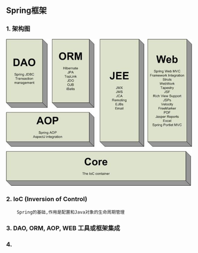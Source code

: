 ## Spring框架 ##


### 1. 架构图

![spring](https://github.com/gdyjlqh/resouce_rep/blob/master/spring/spring_0001.png?raw=true)

### 2. **IoC** (Inversion of Control)
        Spring的基础,作用是配置和Java对象的生命周期管理

### 3. DAO, ORM, AOP, WEB 工具或框架集成

### 4.
